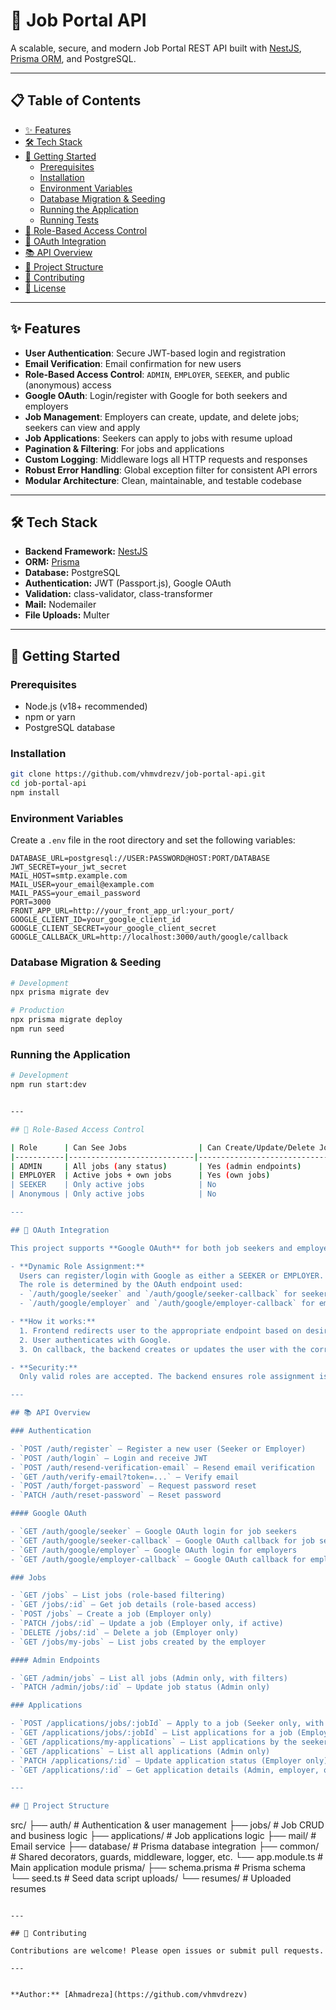 # 🚀 Job Portal API

A scalable, secure, and modern Job Portal REST API built with [NestJS](https://nestjs.com/), [Prisma ORM](https://www.prisma.io/), and PostgreSQL.

---

## 📋 Table of Contents

- [✨ Features](#-features)
- [🛠️ Tech Stack](#-tech-stack)
- [🚀 Getting Started](#-getting-started)
  - [Prerequisites](#prerequisites)
  - [Installation](#installation)
  - [Environment Variables](#environment-variables)
  - [Database Migration & Seeding](#database-migration--seeding)
  - [Running the Application](#running-the-application)
  - [Running Tests](#running-tests)
- [🔐 Role-Based Access Control](#-role-based-access-control)
- [🔑 OAuth Integration](#-oauth-integration)
- [📚 API Overview](#-api-overview)
- [📁 Project Structure](#-project-structure)
- [🤝 Contributing](#-contributing)
- [📝 License](#-license)

---

## ✨ Features

- **User Authentication**: Secure JWT-based login and registration
- **Email Verification**: Email confirmation for new users
- **Role-Based Access Control**: `ADMIN`, `EMPLOYER`, `SEEKER`, and public (anonymous) access
- **Google OAuth**: Login/register with Google for both seekers and employers
- **Job Management**: Employers can create, update, and delete jobs; seekers can view and apply
- **Job Applications**: Seekers can apply to jobs with resume upload
- **Pagination & Filtering**: For jobs and applications
- **Custom Logging**: Middleware logs all HTTP requests and responses
- **Robust Error Handling**: Global exception filter for consistent API errors
- **Modular Architecture**: Clean, maintainable, and testable codebase

---

## 🛠️ Tech Stack

- **Backend Framework:** [NestJS](https://nestjs.com/)
- **ORM:** [Prisma](https://www.prisma.io/)
- **Database:** PostgreSQL
- **Authentication:** JWT (Passport.js), Google OAuth
- **Validation:** class-validator, class-transformer
- **Mail:** Nodemailer
- **File Uploads:** Multer

---

## 🚀 Getting Started

### Prerequisites

- Node.js (v18+ recommended)
- npm or yarn
- PostgreSQL database

### Installation

```bash
git clone https://github.com/vhmvdrezv/job-portal-api.git
cd job-portal-api
npm install
```

### Environment Variables

Create a `.env` file in the root directory and set the following variables:

```env
DATABASE_URL=postgresql://USER:PASSWORD@HOST:PORT/DATABASE
JWT_SECRET=your_jwt_secret
MAIL_HOST=smtp.example.com
MAIL_USER=your_email@example.com
MAIL_PASS=your_email_password
PORT=3000
FRONT_APP_URL=http://your_front_app_url:your_port/
GOOGLE_CLIENT_ID=your_google_client_id
GOOGLE_CLIENT_SECRET=your_google_client_secret
GOOGLE_CALLBACK_URL=http://localhost:3000/auth/google/callback
```

### Database Migration & Seeding

```bash
# Development
npx prisma migrate dev

# Production
npx prisma migrate deploy
npm run seed
```

### Running the Application

```bash
# Development
npm run start:dev


---

## 🔐 Role-Based Access Control

| Role      | Can See Jobs                | Can Create/Update/Delete Jobs | Can Apply to Jobs | Can See Applications |
|-----------|----------------------------|-------------------------------|-------------------|---------------------|
| ADMIN     | All jobs (any status)       | Yes (admin endpoints)         | No                | All                 |
| EMPLOYER  | Active jobs + own jobs      | Yes (own jobs)                | No                | Own jobs' apps      |
| SEEKER    | Only active jobs            | No                            | Yes               | Own applications    |
| Anonymous | Only active jobs            | No                            | No                | No                  |

---

## 🔑 OAuth Integration

This project supports **Google OAuth** for both job seekers and employers.

- **Dynamic Role Assignment:**  
  Users can register/login with Google as either a SEEKER or EMPLOYER.  
  The role is determined by the OAuth endpoint used:
  - `/auth/google/seeker` and `/auth/google/seeker-callback` for seekers
  - `/auth/google/employer` and `/auth/google/employer-callback` for employers

- **How it works:**
  1. Frontend redirects user to the appropriate endpoint based on desired role.
  2. User authenticates with Google.
  3. On callback, the backend creates or updates the user with the correct role and issues a JWT.

- **Security:**  
  Only valid roles are accepted. The backend ensures role assignment is safe and type-checked.

---

## 📚 API Overview

### Authentication

- `POST /auth/register` — Register a new user (Seeker or Employer)
- `POST /auth/login` — Login and receive JWT
- `POST /auth/resend-verification-email` — Resend email verification
- `GET /auth/verify-email?token=...` — Verify email
- `POST /auth/forget-password` — Request password reset
- `PATCH /auth/reset-password` — Reset password

#### Google OAuth

- `GET /auth/google/seeker` — Google OAuth login for job seekers
- `GET /auth/google/seeker-callback` — Google OAuth callback for job seekers
- `GET /auth/google/employer` — Google OAuth login for employers
- `GET /auth/google/employer-callback` — Google OAuth callback for employers

### Jobs

- `GET /jobs` — List jobs (role-based filtering)
- `GET /jobs/:id` — Get job details (role-based access)
- `POST /jobs` — Create a job (Employer only)
- `PATCH /jobs/:id` — Update a job (Employer only, if active)
- `DELETE /jobs/:id` — Delete a job (Employer only)
- `GET /jobs/my-jobs` — List jobs created by the employer

#### Admin Endpoints

- `GET /admin/jobs` — List all jobs (Admin only, with filters)
- `PATCH /admin/jobs/:id` — Update job status (Admin only)

### Applications

- `POST /applications/jobs/:jobId` — Apply to a job (Seeker only, with resume upload)
- `GET /applications/jobs/:jobId` — List applications for a job (Employer only)
- `GET /applications/my-applications` — List applications by the seeker
- `GET /applications` — List all applications (Admin only)
- `PATCH /applications/:id` — Update application status (Employer only)
- `GET /applications/:id` — Get application details (Admin, employer, or owner)

---

## 📁 Project Structure

```
src/
  ├── auth/           # Authentication & user management
  ├── jobs/           # Job CRUD and business logic
  ├── applications/   # Job applications logic
  ├── mail/           # Email service
  ├── database/       # Prisma database integration
  ├── common/         # Shared decorators, guards, middleware, logger, etc.
  └── app.module.ts   # Main application module
prisma/
  ├── schema.prisma   # Prisma schema
  └── seed.ts         # Seed data script
uploads/
  └── resumes/        # Uploaded resumes
```

---

## 🤝 Contributing

Contributions are welcome! Please open issues or submit pull requests.

---


**Author:** [Ahmadreza](https://github.com/vhmvdrezv)
